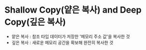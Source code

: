 # Shallow Copy(얕은 복사) and Deep Copy(깊은 복사)

- 얕은 복사 : 참조 타입 데이터가 저장한 '메모리 주소 값'을 복사한 것
- 깊은 복사 : 새로운 메모리 공간을 확보해 완전히 복사한 것 